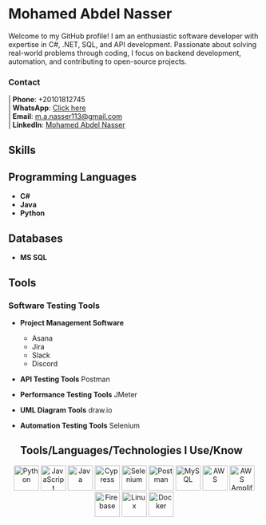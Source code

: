 # Mohamed Abdel Nasser

Welcome to my GitHub profile! I am an enthusiastic software developer with expertise in C#, .NET, SQL, and API development. Passionate about solving real-world problems through coding, I focus on backend development, automation, and contributing to open-source projects.



### Contact 
| **Phone**: +20101812745  
| **WhatsApp**: [Click here](http://wa.me/+201018127745)  
| **Email**: [m.a.nasser113@gmail.com](mailto:m.a.nasser113@gmail.com)  
| **LinkedIn**: [Mohamed Abdel Nasser](https://www.linkedin.com/in/mohamed-abdel-nasser-75014019a/)  



## Skills

## Programming Languages
- **C#**
- **Java**
- **Python**

## Databases
- **MS SQL**

## Tools
### Software Testing Tools

- **Project Management Software**
    -  Asana
    - Jira
    - Slack
    - Discord

- **API Testing Tools**
       Postman

- **Performance Testing Tools**
      JMeter

- **UML Diagram Tools**
       draw.io

- **Automation Testing Tools**
      Selenium


  ## Tools/Languages/Technologies I Use/Know

<p align="center">
  <img src="https://path-to-your-image.com/python-logo.png" alt="Python" width="50"/>
  <img src="https://path-to-your-image.com/javascript-logo.png" alt="JavaScript" width="50"/>
  <img src="https://path-to-your-image.com/java-logo.png" alt="Java" width="50"/>
  <img src="https://path-to-your-image.com/cypress-logo.png" alt="Cypress" width="50"/>
  <img src="https://path-to-your-image.com/selenium-logo.png" alt="Selenium" width="50"/>
  <img src="https://path-to-your-image.com/postman-logo.png" alt="Postman" width="50"/>
  <img src="https://path-to-your-image.com/mysql-logo.png" alt="MySQL" width="50"/>
  <img src="https://path-to-your-image.com/aws-logo.png" alt="AWS" width="50"/>
  <img src="https://path-to-your-image.com/amplify-logo.png" alt="AWS Amplify" width="50"/>
  <img src="https://path-to-your-image.com/firebase-logo.png" alt="Firebase" width="50"/>
  <img src="https://path-to-your-image.com/linux-logo.png" alt="Linux" width="50"/>
  <img src="https://path-to-your-image.com/docker-logo.png" alt="Docker" width="50"/>
  <!-- Add other tools with similar formatting -->
</p>

